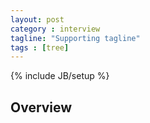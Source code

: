 ```yaml
---
layout: post
category : interview
tagline: "Supporting tagline"
tags : [tree]
---
```

{% include JB/setup %}


## Overview

